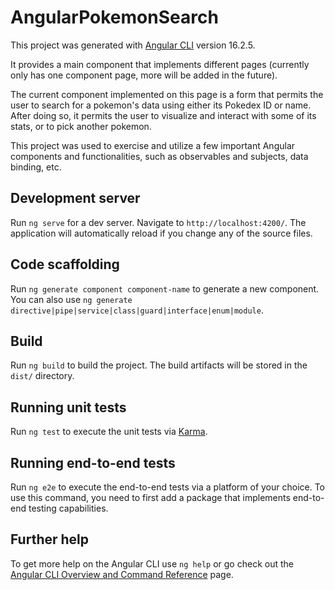 # AngularPokemonSearch

This project was generated with [Angular CLI](https://github.com/angular/angular-cli) version 16.2.5.

It provides a main component that implements different pages (currently only has one component page, more will be added in the future).

The current component implemented on this page is a form that permits the user to search for a pokemon's data using either its Pokedex ID or name. After doing so, it permits the user to visualize and interact with some of its stats, or to pick another pokemon.

This project was used to exercise and utilize a few important Angular components and functionalities, such as observables and subjects, data binding, etc.

## Development server

Run `ng serve` for a dev server. Navigate to `http://localhost:4200/`. The application will automatically reload if you change any of the source files.

## Code scaffolding

Run `ng generate component component-name` to generate a new component. You can also use `ng generate directive|pipe|service|class|guard|interface|enum|module`.

## Build

Run `ng build` to build the project. The build artifacts will be stored in the `dist/` directory.

## Running unit tests

Run `ng test` to execute the unit tests via [Karma](https://karma-runner.github.io).

## Running end-to-end tests

Run `ng e2e` to execute the end-to-end tests via a platform of your choice. To use this command, you need to first add a package that implements end-to-end testing capabilities.

## Further help

To get more help on the Angular CLI use `ng help` or go check out the [Angular CLI Overview and Command Reference](https://angular.io/cli) page.
